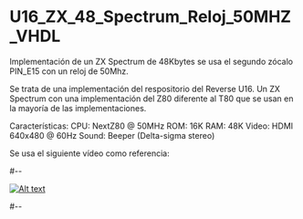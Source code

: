 # U16_ZX_48_Spectrum_Reloj_50MHZ_VHDL
Implementación de un ZX Spectrum de 48Kbytes se usa el segundo zócalo PIN_E15 con un reloj de 50Mhz.

Se trata de una implementación del respositorio del Reverse U16.
Un ZX Spectrum con una implementación del Z80 diferente al T80 que se usan en la mayoría de las implementaciones.

Características:
CPU: NextZ80 @ 50MHz
ROM: 16K
RAM: 48K
Video: HDMI 640x480 @ 60Hz
Sound: Beeper (Delta-sigma stereo)

Se usa el siguiente vídeo como referencia:

#--

[![Alt text](https://img.youtube.com/vi/93j7V9RXP74/0.jpg)](https://www.youtube.com/watch?v=93j7V9RXP74)

#--
